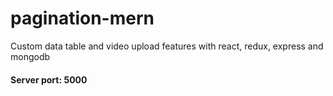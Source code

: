 # pagination-mern
Custom data table and video upload features with react, redux, express and mongodb

#### Server port: 5000
